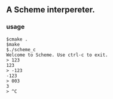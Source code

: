 ## A Scheme interpereter.

### usage

```
$cmake .
$make
$./scheme_c
Welcome to Scheme. Use ctrl-c to exit.
> 123
123
> -123
-123
> 003
3
> ^C

```
